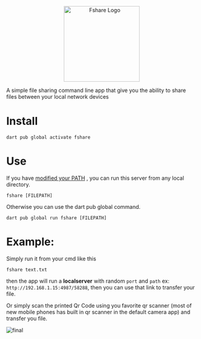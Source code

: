 <p align="center">
<picture>
  <source media="(prefers-color-scheme: dark)" width="200" height="200" srcset="https://user-images.githubusercontent.com/28815699/193655408-3c6a5cc9-e17a-4258-b55a-e93317f4c677.png">
  <source media="(prefers-color-scheme: light)" width="200" height="200" srcset="https://user-images.githubusercontent.com/28815699/193655454-8ae23124-2f74-463f-96e7-4478307729d2.png">
  <img alt="Fshare Logo" width="200" height="200" src="https://user-images.githubusercontent.com/28815699/193656181-cb6924f6-7370-4b01-ac15-662d7bc914f3.jpg">
</picture>
</p>



A simple file sharing command line app that give you the ability to share files between your local network devices 

# Install
`dart pub global activate fshare`

# Use
If you have [modified your PATH](https://dart.dev/tools/pub/cmd/pub-global#running-a-script-from-your-path)
 , you can run this server from any local directory.

`fshare [FILEPATH]`

Otherwise you can use the dart pub global command.

`dart pub global run fshare [FILEPATH]`

# Example:
Simply run it from your cmd like this

`fshare text.txt`

then the app will run a **localserver** with random `port` and `path` ex: `http://192.168.1.15:4987/58288`, then you can use that link to transfer your file.

Or simply scan the printed Qr Code using you favorite qr scanner (most of new mobile phones has built in qr scanner in the default camera app) and transfer you file.
  
![final](https://user-images.githubusercontent.com/28815699/191107281-20ec4e86-03a5-4223-aed0-1267251c0008.gif)
